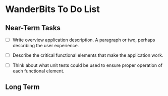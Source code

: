 
WanderBits To Do List
=====================

Near-Term Tasks
---------------

- [ ] Write overview application description.  A paragraph or two, perhaps describing the user experience.
- [ ] Describe the critical functional elements that make the application work.
- [ ] Think about what unit tests could be used to ensure proper operation of each functional element.


Long Term
---------
